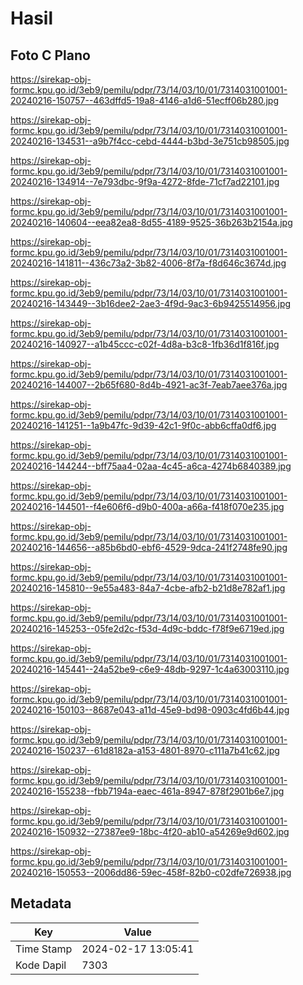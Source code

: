 # Hasil

## Foto C Plano

https://sirekap-obj-formc.kpu.go.id/3eb9/pemilu/pdpr/73/14/03/10/01/7314031001001-20240216-150757--463dffd5-19a8-4146-a1d6-51ecff06b280.jpg

https://sirekap-obj-formc.kpu.go.id/3eb9/pemilu/pdpr/73/14/03/10/01/7314031001001-20240216-134531--a9b7f4cc-cebd-4444-b3bd-3e751cb98505.jpg

https://sirekap-obj-formc.kpu.go.id/3eb9/pemilu/pdpr/73/14/03/10/01/7314031001001-20240216-134914--7e793dbc-9f9a-4272-8fde-71cf7ad22101.jpg

https://sirekap-obj-formc.kpu.go.id/3eb9/pemilu/pdpr/73/14/03/10/01/7314031001001-20240216-140604--eea82ea8-8d55-4189-9525-36b263b2154a.jpg

https://sirekap-obj-formc.kpu.go.id/3eb9/pemilu/pdpr/73/14/03/10/01/7314031001001-20240216-141811--436c73a2-3b82-4006-8f7a-f8d646c3674d.jpg

https://sirekap-obj-formc.kpu.go.id/3eb9/pemilu/pdpr/73/14/03/10/01/7314031001001-20240216-143449--3b16dee2-2ae3-4f9d-9ac3-6b9425514956.jpg

https://sirekap-obj-formc.kpu.go.id/3eb9/pemilu/pdpr/73/14/03/10/01/7314031001001-20240216-140927--a1b45ccc-c02f-4d8a-b3c8-1fb36d1f816f.jpg

https://sirekap-obj-formc.kpu.go.id/3eb9/pemilu/pdpr/73/14/03/10/01/7314031001001-20240216-144007--2b65f680-8d4b-4921-ac3f-7eab7aee376a.jpg

https://sirekap-obj-formc.kpu.go.id/3eb9/pemilu/pdpr/73/14/03/10/01/7314031001001-20240216-141251--1a9b47fc-9d39-42c1-9f0c-abb6cffa0df6.jpg

https://sirekap-obj-formc.kpu.go.id/3eb9/pemilu/pdpr/73/14/03/10/01/7314031001001-20240216-144244--bff75aa4-02aa-4c45-a6ca-4274b6840389.jpg

https://sirekap-obj-formc.kpu.go.id/3eb9/pemilu/pdpr/73/14/03/10/01/7314031001001-20240216-144501--f4e606f6-d9b0-400a-a66a-f418f070e235.jpg

https://sirekap-obj-formc.kpu.go.id/3eb9/pemilu/pdpr/73/14/03/10/01/7314031001001-20240216-144656--a85b6bd0-ebf6-4529-9dca-241f2748fe90.jpg

https://sirekap-obj-formc.kpu.go.id/3eb9/pemilu/pdpr/73/14/03/10/01/7314031001001-20240216-145810--9e55a483-84a7-4cbe-afb2-b21d8e782af1.jpg

https://sirekap-obj-formc.kpu.go.id/3eb9/pemilu/pdpr/73/14/03/10/01/7314031001001-20240216-145253--05fe2d2c-f53d-4d9c-bddc-f78f9e6719ed.jpg

https://sirekap-obj-formc.kpu.go.id/3eb9/pemilu/pdpr/73/14/03/10/01/7314031001001-20240216-145441--24a52be9-c6e9-48db-9297-1c4a63003110.jpg

https://sirekap-obj-formc.kpu.go.id/3eb9/pemilu/pdpr/73/14/03/10/01/7314031001001-20240216-150103--8687e043-a11d-45e9-bd98-0903c4fd6b44.jpg

https://sirekap-obj-formc.kpu.go.id/3eb9/pemilu/pdpr/73/14/03/10/01/7314031001001-20240216-150237--61d8182a-a153-4801-8970-c111a7b41c62.jpg

https://sirekap-obj-formc.kpu.go.id/3eb9/pemilu/pdpr/73/14/03/10/01/7314031001001-20240216-155238--fbb7194a-eaec-461a-8947-878f2901b6e7.jpg

https://sirekap-obj-formc.kpu.go.id/3eb9/pemilu/pdpr/73/14/03/10/01/7314031001001-20240216-150932--27387ee9-18bc-4f20-ab10-a54269e9d602.jpg

https://sirekap-obj-formc.kpu.go.id/3eb9/pemilu/pdpr/73/14/03/10/01/7314031001001-20240216-150553--2006dd86-59ec-458f-82b0-c02dfe726938.jpg


## Metadata

| Key        | Value               |
| ---------- | ------------------- |
| Time Stamp | 2024-02-17 13:05:41 |
| Kode Dapil | 7303                |



